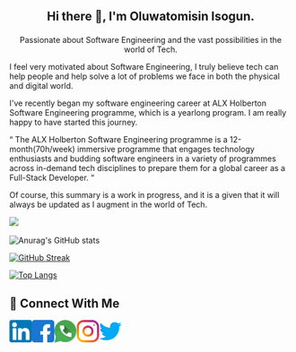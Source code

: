 ## <p align="center"> Hi there 👋, I'm Oluwatomisin Isogun. </p>

<p align="center">
Passionate about Software Engineering and the vast possibilities in the world of Tech.
</p>

I feel very motivated about Software Engineering, I truly believe tech can help people and help solve a lot of problems we face in both the physical and digital world.

I've recently began my software engineering career at ALX Holberton Software Engineering programme, which is a yearlong program. I am really happy to have started this journey.

“ The ALX Holberton Software Engineering programme is a 12-month(70h/week) immersive programme that engages technology enthusiasts and budding software engineers in a variety of programmes across in-demand tech disciplines to prepare them for a global career as a Full-Stack Developer. “

Of course, this summary is a work in progress, and it is a given that it will always be updated as I augment in the world of Tech.

![](https://komarev.com/ghpvc/?username=TosinISOGUN)

![Anurag's GitHub stats](https://github-readme-stats.vercel.app/api?username=TosinISOGUN&show_icons=true&theme=highcontrast)

[![GitHub Streak](https://github-readme-streak-stats.herokuapp.com/?user=TosinISOGUN&theme=highcontrast&currStreakNum=2FD3EB&fire=pink&sideLabels=F00&date_format=[Y.]n.j)](https://git.io/streak-stats)

[![Top Langs](https://github-readme-stats.vercel.app/api/top-langs/?username=TosinISOGUN&theme=highcontrast&layout=compact)](https://github.com/TosinISOGUN/github-readme-stats)

## 🤝 Connect With Me
<a href="https://www.linkedin.com/in/oluwatomisin-isogun-1b766823b/"><img align="left" src="https://raw.githubusercontent.com/TosinISOGUN/TosinISOGUN/main/linkedin.png" alt="Tosin ISOGUN | LinkedIn" width="40px"/></a>
<a href="https://m.facebook.com/tosintokunbo.isogun/"><img align="left" src="https://raw.githubusercontent.com/TosinISOGUN/TosinISOGUN/main/facebook.svg" alt="Tosin ISOGUN | Facebook" width="40px"/></a>
<a href="https://wa.link/nxtuti/"><img align="left" src="https://raw.githubusercontent.com/TosinISOGUN/TosinISOGUN/main/whatsapp2.png" alt="Tosin ISOGUN | WhatsApp" width="40px"/></a>
<a href="https://www.instagram.com/oluwatomisinisogun/"><img align="left" src="https://raw.githubusercontent.com/TosinISOGUN/TosinISOGUN/main/instagram.svg" alt="Tosin ISOGUN | Instagram" width="40px"/></a>
<a href="https://mobile.twitter.com/tomson172/"><img align="left" src="https://raw.githubusercontent.com/TosinISOGUN/TosinISOGUN/main/twitter.svg" alt="Tosin ISOGUN | Twitter" width="40px"/></a>

<!--
<a href="https://www.instagram.com/oluwatomisinisogun/"><img align="left" src="https://raw.githubusercontent.com/TosinISOGUN/TosinISOGUN/main/instagram.svg" alt="Tosin ISOGUN | Instagram" width="40px"/></a>


[![Top Langs](https://github-readme-stats.vercel.app/api/top-langs/?username=TosinISOGUN&theme=highcontrast&layout=compact)](https://github.com/TosinISOGUN/github-readme-stats)

### <p align="center"> ![Coding](https://camo.githubusercontent.com/6980a08cbf1de9fd8a7ef3c1c7f8b9c3cf6ceac8ff87fd2b6aaf114b7050c133/68747470733a2f2f63646e2e6472696262626c652e636f6d2f75736572732f313136323037372f73637265656e73686f74732f353430333931382f666f6375732d616e696d6174696f6e2e676966) </p>

<a href="https://mobile.twitter.com/tomson172/"><img align="left" src="https://raw.githubusercontent.com/TosinISOGUN/TosinISOGUN/main/linkedin.png" alt="Tosin ISOGUN | LinkedIn" width="25px"/></a>

**TosinISOGUN/TosinISOGUN** is a ✨ _special_ ✨ repository because its `README.md` (this file) appears on your GitHub profile.

Here are some ideas to get you started:

- 🔭 I’m currently working on ...
- 🌱 I’m currently learning ...
- 👯 I’m looking to collaborate on ...
- 🤔 I’m looking for help with ...
- 💬 Ask me about ...
- 📫 How to reach me: ...
- 😄 Pronouns: ...
- ⚡ Fun fact: ...
-->
